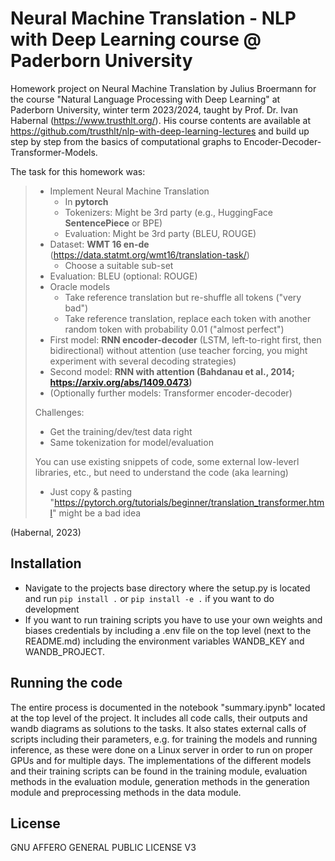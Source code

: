 # Neural Machine Translation - NLP with Deep Learning course @ Paderborn University

Homework project on Neural Machine Translation by Julius Broermann for the course "Natural Language Processing with Deep Learning" at Paderborn University, winter term 2023/2024, taught by Prof. Dr. Ivan Habernal (https://www.trusthlt.org/). 
His course contents are available at https://github.com/trusthlt/nlp-with-deep-learning-lectures and build up step by step from the basics of computational graphs to Encoder-Decoder-Transformer-Models.

The task for this homework was:
> - Implement Neural Machine Translation
>     - In **pytorch**
>     - Tokenizers: Might be 3rd party (e.g., HuggingFace **SentencePiece** or BPE)
>     - Evaluation: Might be 3rd party (BLEU, ROUGE)
> - Dataset: **WMT 16 en-de** (https://data.statmt.org/wmt16/translation-task/)
>     - Choose a suitable sub-set
> - Evaluation: BLEU (optional: ROUGE)
> - Oracle models
>     - Take reference translation but re-shuffle all tokens ("very bad")
>     - Take reference translation, replace each token with another random token with probability 0.01 ("almost perfect")
> - First model: **RNN encoder-decoder** (LSTM, left-to-right first, then bidirectional) without attention (use teacher forcing, you might experiment with several decoding strategies)
> - Second model: **RNN with attention (Bahdanau et al., 2014; https://arxiv.org/abs/1409.0473)**
> - (Optionally further models: Transformer encoder-decoder)
> 
> Challenges:
> - Get the training/dev/test data right
> - Same tokenization for model/evaluation
> 
> You can use existing snippets of code, some external low-leverl libraries, etc., but need to understand the code (aka learning)
> - Just copy & pasting "https://pytorch.org/tutorials/beginner/translation_transformer.html" might be a bad idea

(Habernal, 2023)

## Installation
- Navigate to the projects base directory where the setup.py is located and run `pip install .` or `pip install -e .` if you want to do development
- If you want to run training scripts you have to use your own weights and biases credentials by including a .env file on the top level (next to the README.md) including the environment variables WANDB_KEY and WANDB_PROJECT.

## Running the code
The entire process is documented in the notebook "summary.ipynb" located at the top level of the project. It includes all code calls, their outputs and wandb diagrams as solutions to the tasks. It also states external calls of scripts including their parameters, e.g. for training the models and running inference, as these were done on a Linux server in order to run on proper GPUs and for multiple days. The implementations of the different models and their training scripts can be found in the training module, evaluation methods in the evaluation module, generation methods in the generation module and preprocessing methods in the data module.

## License
GNU AFFERO GENERAL PUBLIC LICENSE V3
